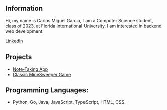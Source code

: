 ## Information
Hi, my name is Carlos Miguel Garcia, I am a Computer Science student, class of 2023, at Florida International University.
I am interested in backend web development.

<a href="https://www.linkedin.com/in/carlos-miguel-garcia-0398b1210/">LinkedIn</a> 
## Projects
- <a href="https://github.com/mike9107/notes-express">Note-Taking App</a> 
- <a href="https://github.com/mike9107/minesweeper">Classic MineSweeper Game</a> 
## Programming Languages: 
- Python, Go, Java, JavaScript, TypeScript, HTML, CSS.
